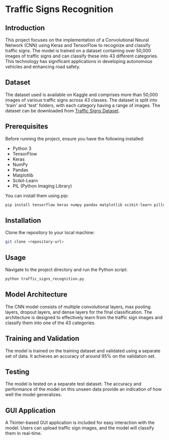# Traffic Signs Recognition 

## Introduction
This project focuses on the implementation of a Convolutional Neural Network (CNN) using Keras and TensorFlow to recognize and classify traffic signs. The model is trained on a dataset containing over 50,000 images of traffic signs and can classify these into 43 different categories. This technology has significant applications in developing autonomous vehicles and enhancing road safety.

## Dataset
The dataset used is available on Kaggle and comprises more than 50,000 images of various traffic signs across 43 classes. The dataset is split into 'train' and 'test' folders, with each category having a range of images. The dataset can be downloaded from [Traffic Signs Dataset](<link-to-dataset>).

## Prerequisites
Before running the project, ensure you have the following installed:
- Python 3
- TensorFlow
- Keras
- NumPy
- Pandas
- Matplotlib
- Scikit-Learn
- PIL (Python Imaging Library)

You can install them using pip:
```bash
pip install tensorflow keras numpy pandas matplotlib scikit-learn pillow
```

## Installation
Clone the repository to your local machine:
```bash
git clone <repository-url>
```

## Usage
Navigate to the project directory and run the Python script:
```bash
python traffic_signs_recognition.py
```

## Model Architecture
The CNN model consists of multiple convolutional layers, max pooling layers, dropout layers, and dense layers for the final classification. The architecture is designed to effectively learn from the traffic sign images and classify them into one of the 43 categories.

## Training and Validation
The model is trained on the training dataset and validated using a separate set of data. It achieves an accuracy of around 95% on the validation set.

## Testing
The model is tested on a separate test dataset. The accuracy and performance of the model on this unseen data provide an indication of how well the model generalizes.

## GUI Application
A Tkinter-based GUI application is included for easy interaction with the model. Users can upload traffic sign images, and the model will classify them in real-time.



